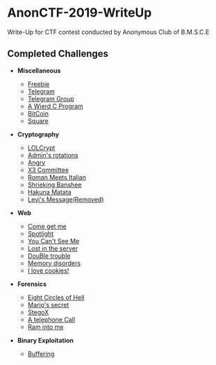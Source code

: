# AnonCTF-2019-WriteUp
Write-Up for CTF contest conducted by Anonymous Club of B.M.S.C.E 

## Completed Challenges


* **Miscellaneous**
    - [Freebie](Miscellaneous/Freebie)
    - [Telegram](Miscellaneous/Telegram)
    - [Telegram Group](Miscellaneous/Telegram_Group)  
    - [A Wierd C Program](Miscellaneous/A_Wierd_C_Program)
    - [BitCoin](Miscellaneous/BitCoin)
    - [Square](Miscellaneous/Square)

* **Cryptography**
    - [LOLCrypt](Cryptography/LOLCrypt)
    - [Admin's rotations](Cryptography/Admins_rotations)
    - [Angry](Cryptography/Angry)
    - [X3 Committee](Cryptography/X3_Committee)
    - [Roman Meets Italian](Cryptography/Roman_Meets_Italian)
    - [Shrieking Banshee](Cryptography/Shrieking_Banshee)
    - [Hakuna Matata](Cryptography/Hakuna_Matata)
    - [Levi's Message(Removed)](Cryptography/Levi's_message)
   
* **Web**
    - [Come get me](Web/Come_get_me)
    - [Spotlight](Web/SpotLight)
    - [You Can't See Me](Web/You_Can't_See_Me)
    - [Lost in the server](Web/Lost_in_the_server)
    - [DouBle trouble](Web/Double_Trouble)
    - [Memory disorders](Web/Memory_disorders)
    - [I love cookies!](Web/I_love_cookies!)
    
* **Forensics**
    - [Eight Circles of Hell](Forensics/Eight_Circles_of_hell)
    - [Mario's secret](Forensics/Marios_secret)
    - [StegoX](Forensics/StegoX)
    - [A telephone Call](Forensics/A_telephone_call)
    - [Ram into me](Forensics/Ram_into_me)
    
* **Binary Exploitation**
    - [Buffering](Binary_Exploitation/Buffering)
